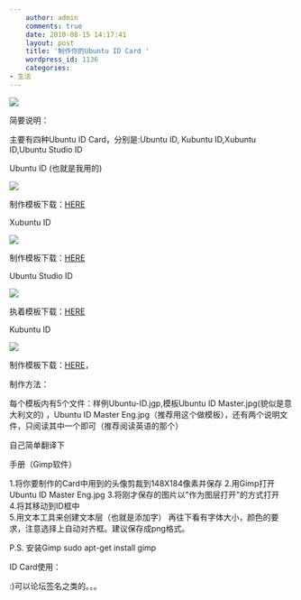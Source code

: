 ```yaml
---
    author: admin
    comments: true
    date: 2010-08-15 14:17:41
    layout: post
    title: '制作你的Ubuntu ID Card '
    wordpress_id: 1136
    categories:
- 生活
---
```


![](http://fc06.deviantart.net/fs70/f/2010/226/f/2/Own_by_freetstar.png)

简要说明：

主要有四种Ubuntu ID Card，分别是:Ubuntu ID, Kubuntu ID,Xubuntu ID,Ubuntu Studio ID

Ubuntu ID  (也就是我用的)  

![](http://fc01.deviantart.net/fs29/i/2008/117/9/6/Ubuntu_ID_by_fabianff.jpg) 

制作模板下载：[HERE](http://www.deviantart.com/download/84008703/Ubuntu_ID_by_fabianff.zip)

Xubuntu ID

![](http://fc07.deviantart.net/fs28/i/2008/117/6/e/Xubuntu_ID_by_fabianff.jpg)

制作模板下载：[HERE](http://http://www.deviantart.com/download/84008552/Xubuntu_ID_by_fabianff.zip)

Ubuntu Studio ID

![](http://fc06.deviantart.net/fs25/i/2008/117/0/d/Ubuntu_Studio_ID_by_fabianff.jpg)

执着模板下载：[HERE](http://http://www.deviantart.com/download/84008463/Ubuntu_Studio_ID_by_fabianff.zip)

Kubuntu ID

![](http://fc02.deviantart.net/fs26/i/2008/117/6/2/Kubuntu_ID_by_fabianff.jpg)

制作模板下载：[HERE](http://http://www.deviantart.com/download/84008293/Kubuntu_ID_by_fabianff.zip)，

制作方法：

每个模板内有5个文件：样例Ubuntu-ID.jgp,模板Ubuntu ID Master.jpg(貌似是意大利文的) ，Ubuntu ID Master Eng.jpg（推荐用这个做模板），还有两个说明文件，只阅读其中一个即可（推荐阅读英语的那个）

自己简单翻译下

手册（Gimp软件）

1.将你要制作的Card中用到的头像剪裁到148X184像素并保存
2.用Gimp打开Ubuntu ID Master Eng.jpg
3.将刚才保存的图片以"作为图层打开"的方式打开  
4.将其移动到ID框中  
5.用文本工具来创建文本层（也就是添加字）
再往下看有字体大小，颜色的要求，注意选择上自动对齐框。建议保存成png格式。

P.S. 安装Gimp sudo apt-get install gimp

ID Card使用：

:)可以论坛签名之类的。。。

